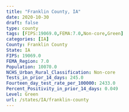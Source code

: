 ```yaml
---
title: "Franklin County, IA"
date: 2020-10-30
draft: false
type: county
tags: [FIPS:19069.0,FEMA:7.0,Non-core,Green]
categories: [IA]
County: Franklin County
State: IA
FIPS: 19069.0
FEMA_Region: 7.0
Population: 10070.0
NCHS_Urban_Rural_Classification: Non-core
Tests_in_prior_14_days: 245.0
Fourteen_day_test_rate_per_100000: 2433.0
Percent_Positivity_in_prior_14_days: 0.049
Level: Green
url: /states/IA/franklin-county
---
```




